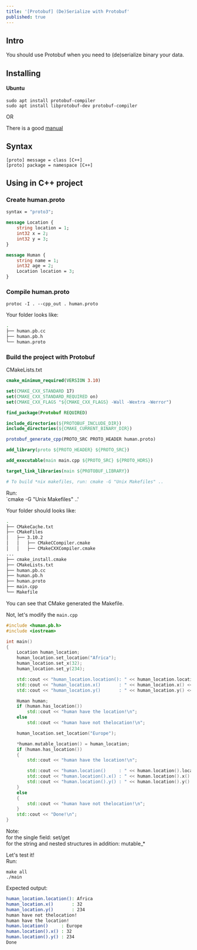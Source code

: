 ```yaml
---
title: '[Protobuf] (De)Serialize with Protobuf'
published: true
---
```


## Intro

You should use Protobuf when you need to (de)serialize binary your data.

## Installing

#### Ubuntu
```
sudo apt install protobuf-compiler
sudo apt install libprotobuf-dev protobuf-compiler
```  
OR  
 
There is a good [manual](https://github.com/protocolbuffers/protobuf/blob/master/src/README.md)

## Syntax
```
[proto] message = class [C++]
[proto] package = namespace [C++]
```

## Using in C++ project

### Create human.proto

```proto
syntax = "proto3";

message Location {
    string location = 1;
    int32 x = 2;
    int32 y = 3;
}

message Human {
    string name = 1;
    int32 age = 2;
    Location location = 3;
}
```
### Compile human.proto
`protoc -I . --cpp_out . human.proto`

Your folder looks like:  
```bash
.
├── human.pb.cc
├── human.pb.h
└── human.proto
```

### Build the project with Protobuf  

CMakeLists.txt  

```cmake
cmake_minimum_required(VERSION 3.10)

set(CMAKE_CXX_STANDARD 17)
set(CMAKE_CXX_STANDARD_REQUIRED on)
set(CMAKE_CXX_FLAGS "${CMAKE_CXX_FLAGS} -Wall -Wextra -Werror")

find_package(Protobuf REQUIRED)

include_directories(${PROTOBUF_INCLUDE_DIR})
include_directories(${CMAKE_CURRENT_BINARY_DIR})

protobuf_generate_cpp(PROTO_SRC PROTO_HEADER human.proto)

add_library(proto ${PROTO_HEADER} ${PROTO_SRC})

add_executable(main main.cpp ${PROTO_SRC} ${PROTO_HDRS})

target_link_libraries(main ${PROTOBUF_LIBRARY})

# To build *nix makefiles, run: cmake -G "Unix Makefiles" ..
```  
Run:  
`cmake -G "Unix Makefiles" ..'

Your folder should looks like:
```bash
.
├── CMakeCache.txt
├── CMakeFiles
│   ├── 3.10.2
│   │   ├── CMakeCCompiler.cmake
│   │   ├── CMakeCXXCompiler.cmake
...
├── cmake_install.cmake
├── CMakeLists.txt
├── human.pb.cc
├── human.pb.h
├── human.proto
├── main.cpp
└── Makefile
```  
You can see that CMake generated the Makefile.  

Not, let's modify the `main.cpp`
```cpp
#include <human.pb.h>
#include <iostream>

int main()
{
    Location human_location;
    human_location.set_location("Africa");
    human_location.set_x(32);
    human_location.set_y(234);

    std::cout << "human_location.location(): " << human_location.location() << std::endl;
    std::cout << "human_location.x()       : " << human_location.x() << std::endl;
    std::cout << "human_location.y()       : " << human_location.y() << std::endl;

    Human human;
    if (human.has_location())
        std::cout << "human have the location!\n";
    else
        std::cout << "human have not thelocation!\n";

    human_location.set_location("Europe");

    *human.mutable_location() = human_location;
    if (human.has_location())
    {
        std::cout << "human have the location!\n";

        std::cout << "human.location()     : " << human.location().location() << std::endl;
        std::cout << "human.location().x() : " << human.location().x() << std::endl;
        std::cout << "human.location().y() : " << human.location().y() << std::endl;
    }
    else
    {
        std::cout << "human have not thelocation!\n";
    }
    std::cout << "Done!\n";
}
```  
Note:  
 for the single field: set/get  
 for the string and nested structures in addition: mutable_*  

Let's test it!  
Run:  
```
make all
./main
```   
Expected output:  
```bash
human_location.location(): Africa
human_location.x()       : 32
human_location.y()       : 234
human have not thelocation!
human have the location!
human.location()     : Europe
human.location().x() : 32
human.location().y() : 234
Done
```
